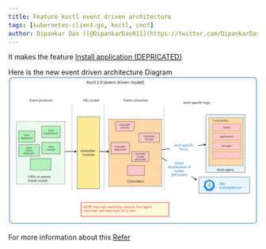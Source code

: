```yaml
---
title: Feature ksctl event driven architecture
tags: [kubernetes-client-go, ksctl, cncf]
author: Dipankar Das ([@DipankarDas011](https://twitter.com/DipankarDas011))
---
```


It makes the feature [Install application (DEPRICATED)](/content/en/blog/new-features/2023-10-09-install-applications.md)

Here is the new event driven architecture Diagram
![Diagram](https://raw.githubusercontent.com/ksctl/enhancements/main/poc/ksctl-components/overall.svg)

For more information about this
[Refer](https://github.com/ksctl/enhancements/tree/main/poc/ksctl-components)

